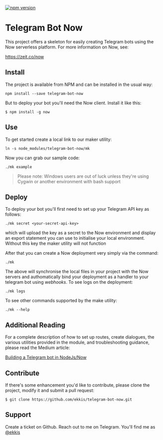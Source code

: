 [![npm version](https://badge.fury.io/js/telegram-bot-now.svg)](https://badge.fury.io/js/telegram-bot-now)

# Telegram Bot Now 

This project offers a skeleton for easily creating Telegram bots using the Now 
serverless platform.  For more information on Now, see:

https://zeit.co/now

## Install

The project is available from NPM and can be installed in the usual way:
```
npm install --save telegram-bot-now
```
But to deploy your bot you'll need the Now client.  Install it like this:
```
$ npm install -g now
```

## Use

To get started create a local link to our maker utility:
```
ln -s node_modules/telegram-bot-now/mk
```
Now you can grab our sample code:
```
./mk example
```
> Please note: Windows users are out of luck unless they're using Cygwin 
> or another environment with bash support

## Deploy

To deploy your bot you'll first need to set up your Telegram API key as follows:
```
./mk secret <your-secret-api-key>
```
which will upload the key as a secret to the Now environment and display an export
statement you can use to initialise your local environment.  Without this key the
maker utility will not function

After that you can create a Now deployment very simply via the command:
```
./mk
```
The above will synchronise the local files in your project with the Now servers and authomatically
bind your deployment as a handler to your telegram bot using *webhooks*.  To see logs on the deployment:
```
./mk logs
```
To see other commands supported by the make utility:
```
./mk --help
```

## Additional Reading

For a complete description of how to set up routes, create dialogues, the various utilities provided
in the module, and troubleshooting guidance, please read the Medium article:

[Building a Telegram bot in NodeJs/Now](https://medium.com/@ekkis/building-a-telegram-bot-in-node-js-now-6daea82ca425)

## Contribute

If there's some enhancement you'd like to contribute, please clone the project, modify it 
and submit a pull request:
```
$ git clone https://github.com/ekkis/telegram-bot-now.git
```

## Support

Create a ticket on Github.  Reach out to me on Telegram.  You'll find me as [@ekkis](https://t.me/ekkis)
